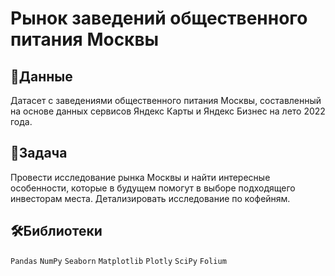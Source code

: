 # Рынок заведений общественного питания Москвы
## 📁Данные
Датасет с заведениями общественного питания Москвы, составленный на основе данных сервисов Яндекс Карты и Яндекс Бизнес на лето 2022 года.
## 📝Задача
Провести исследование рынка Москвы и найти интересные особенности, которые в будущем помогут в выборе подходящего инвесторам места. Детализировать исследование по кофейням.
## 🛠️Библиотеки
`Pandas` `NumPy` `Seaborn` `Matplotlib` `Plotly` `SciPy` `Folium` 
